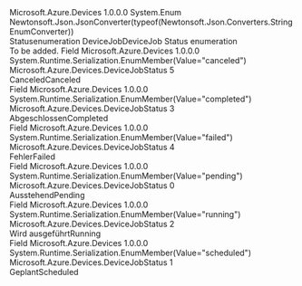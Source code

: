 <Type Name="DeviceJobStatus" FullName="Microsoft.Azure.Devices.DeviceJobStatus">
  <TypeSignature Language="C#" Value="public enum DeviceJobStatus" />
  <TypeSignature Language="ILAsm" Value=".class public auto ansi sealed DeviceJobStatus extends System.Enum" />
  <TypeSignature Language="DocId" Value="T:Microsoft.Azure.Devices.DeviceJobStatus" />
  <TypeSignature Language="VB.NET" Value="Public Enum DeviceJobStatus" />
  <TypeSignature Language="F#" Value="type DeviceJobStatus = " />
  <AssemblyInfo>
    <AssemblyName>Microsoft.Azure.Devices</AssemblyName>
    <AssemblyVersion>1.0.0.0</AssemblyVersion>
  </AssemblyInfo>
  <Base>
    <BaseTypeName>System.Enum</BaseTypeName>
  </Base>
  <Attributes>
    <Attribute>
      <AttributeName>Newtonsoft.Json.JsonConverter(typeof(Newtonsoft.Json.Converters.StringEnumConverter))</AttributeName>
    </Attribute>
  </Attributes>
  <Docs>
    <summary>
            <span data-ttu-id="8167e-101">Statusenumeration DeviceJob</span><span class="sxs-lookup"><span data-stu-id="8167e-101">DeviceJob Status enumeration</span></span>
            </summary>
    <remarks>To be added.</remarks>
  </Docs>
  <Members>
    <Member MemberName="Canceled">
      <MemberSignature Language="C#" Value="Canceled" />
      <MemberSignature Language="ILAsm" Value=".field public static literal valuetype Microsoft.Azure.Devices.DeviceJobStatus Canceled = int32(5)" />
      <MemberSignature Language="DocId" Value="F:Microsoft.Azure.Devices.DeviceJobStatus.Canceled" />
      <MemberSignature Language="VB.NET" Value="Canceled" />
      <MemberSignature Language="F#" Value="Canceled = 5" Usage="Microsoft.Azure.Devices.DeviceJobStatus.Canceled" />
      <MemberType>Field</MemberType>
      <AssemblyInfo>
        <AssemblyName>Microsoft.Azure.Devices</AssemblyName>
        <AssemblyVersion>1.0.0.0</AssemblyVersion>
      </AssemblyInfo>
      <Attributes>
        <Attribute>
          <AttributeName>System.Runtime.Serialization.EnumMember(Value="canceled")</AttributeName>
        </Attribute>
      </Attributes>
      <ReturnValue>
        <ReturnType>Microsoft.Azure.Devices.DeviceJobStatus</ReturnType>
      </ReturnValue>
      <MemberValue>5</MemberValue>
      <Docs>
        <summary>
            <span data-ttu-id="8167e-102">Canceled</span><span class="sxs-lookup"><span data-stu-id="8167e-102">Canceled</span></span>
            </summary>
      </Docs>
    </Member>
    <Member MemberName="Completed">
      <MemberSignature Language="C#" Value="Completed" />
      <MemberSignature Language="ILAsm" Value=".field public static literal valuetype Microsoft.Azure.Devices.DeviceJobStatus Completed = int32(3)" />
      <MemberSignature Language="DocId" Value="F:Microsoft.Azure.Devices.DeviceJobStatus.Completed" />
      <MemberSignature Language="VB.NET" Value="Completed" />
      <MemberSignature Language="F#" Value="Completed = 3" Usage="Microsoft.Azure.Devices.DeviceJobStatus.Completed" />
      <MemberType>Field</MemberType>
      <AssemblyInfo>
        <AssemblyName>Microsoft.Azure.Devices</AssemblyName>
        <AssemblyVersion>1.0.0.0</AssemblyVersion>
      </AssemblyInfo>
      <Attributes>
        <Attribute>
          <AttributeName>System.Runtime.Serialization.EnumMember(Value="completed")</AttributeName>
        </Attribute>
      </Attributes>
      <ReturnValue>
        <ReturnType>Microsoft.Azure.Devices.DeviceJobStatus</ReturnType>
      </ReturnValue>
      <MemberValue>3</MemberValue>
      <Docs>
        <summary>
            <span data-ttu-id="8167e-103">Abgeschlossen</span><span class="sxs-lookup"><span data-stu-id="8167e-103">Completed</span></span>
            </summary>
      </Docs>
    </Member>
    <Member MemberName="Failed">
      <MemberSignature Language="C#" Value="Failed" />
      <MemberSignature Language="ILAsm" Value=".field public static literal valuetype Microsoft.Azure.Devices.DeviceJobStatus Failed = int32(4)" />
      <MemberSignature Language="DocId" Value="F:Microsoft.Azure.Devices.DeviceJobStatus.Failed" />
      <MemberSignature Language="VB.NET" Value="Failed" />
      <MemberSignature Language="F#" Value="Failed = 4" Usage="Microsoft.Azure.Devices.DeviceJobStatus.Failed" />
      <MemberType>Field</MemberType>
      <AssemblyInfo>
        <AssemblyName>Microsoft.Azure.Devices</AssemblyName>
        <AssemblyVersion>1.0.0.0</AssemblyVersion>
      </AssemblyInfo>
      <Attributes>
        <Attribute>
          <AttributeName>System.Runtime.Serialization.EnumMember(Value="failed")</AttributeName>
        </Attribute>
      </Attributes>
      <ReturnValue>
        <ReturnType>Microsoft.Azure.Devices.DeviceJobStatus</ReturnType>
      </ReturnValue>
      <MemberValue>4</MemberValue>
      <Docs>
        <summary>
            <span data-ttu-id="8167e-104">Fehler</span><span class="sxs-lookup"><span data-stu-id="8167e-104">Failed</span></span>
            </summary>
      </Docs>
    </Member>
    <Member MemberName="Pending">
      <MemberSignature Language="C#" Value="Pending" />
      <MemberSignature Language="ILAsm" Value=".field public static literal valuetype Microsoft.Azure.Devices.DeviceJobStatus Pending = int32(0)" />
      <MemberSignature Language="DocId" Value="F:Microsoft.Azure.Devices.DeviceJobStatus.Pending" />
      <MemberSignature Language="VB.NET" Value="Pending" />
      <MemberSignature Language="F#" Value="Pending = 0" Usage="Microsoft.Azure.Devices.DeviceJobStatus.Pending" />
      <MemberType>Field</MemberType>
      <AssemblyInfo>
        <AssemblyName>Microsoft.Azure.Devices</AssemblyName>
        <AssemblyVersion>1.0.0.0</AssemblyVersion>
      </AssemblyInfo>
      <Attributes>
        <Attribute>
          <AttributeName>System.Runtime.Serialization.EnumMember(Value="pending")</AttributeName>
        </Attribute>
      </Attributes>
      <ReturnValue>
        <ReturnType>Microsoft.Azure.Devices.DeviceJobStatus</ReturnType>
      </ReturnValue>
      <MemberValue>0</MemberValue>
      <Docs>
        <summary>
            <span data-ttu-id="8167e-105">Ausstehend</span><span class="sxs-lookup"><span data-stu-id="8167e-105">Pending</span></span>
            </summary>
      </Docs>
    </Member>
    <Member MemberName="Running">
      <MemberSignature Language="C#" Value="Running" />
      <MemberSignature Language="ILAsm" Value=".field public static literal valuetype Microsoft.Azure.Devices.DeviceJobStatus Running = int32(2)" />
      <MemberSignature Language="DocId" Value="F:Microsoft.Azure.Devices.DeviceJobStatus.Running" />
      <MemberSignature Language="VB.NET" Value="Running" />
      <MemberSignature Language="F#" Value="Running = 2" Usage="Microsoft.Azure.Devices.DeviceJobStatus.Running" />
      <MemberType>Field</MemberType>
      <AssemblyInfo>
        <AssemblyName>Microsoft.Azure.Devices</AssemblyName>
        <AssemblyVersion>1.0.0.0</AssemblyVersion>
      </AssemblyInfo>
      <Attributes>
        <Attribute>
          <AttributeName>System.Runtime.Serialization.EnumMember(Value="running")</AttributeName>
        </Attribute>
      </Attributes>
      <ReturnValue>
        <ReturnType>Microsoft.Azure.Devices.DeviceJobStatus</ReturnType>
      </ReturnValue>
      <MemberValue>2</MemberValue>
      <Docs>
        <summary>
            <span data-ttu-id="8167e-106">Wird ausgeführt</span><span class="sxs-lookup"><span data-stu-id="8167e-106">Running</span></span>
            </summary>
      </Docs>
    </Member>
    <Member MemberName="Scheduled">
      <MemberSignature Language="C#" Value="Scheduled" />
      <MemberSignature Language="ILAsm" Value=".field public static literal valuetype Microsoft.Azure.Devices.DeviceJobStatus Scheduled = int32(1)" />
      <MemberSignature Language="DocId" Value="F:Microsoft.Azure.Devices.DeviceJobStatus.Scheduled" />
      <MemberSignature Language="VB.NET" Value="Scheduled" />
      <MemberSignature Language="F#" Value="Scheduled = 1" Usage="Microsoft.Azure.Devices.DeviceJobStatus.Scheduled" />
      <MemberType>Field</MemberType>
      <AssemblyInfo>
        <AssemblyName>Microsoft.Azure.Devices</AssemblyName>
        <AssemblyVersion>1.0.0.0</AssemblyVersion>
      </AssemblyInfo>
      <Attributes>
        <Attribute>
          <AttributeName>System.Runtime.Serialization.EnumMember(Value="scheduled")</AttributeName>
        </Attribute>
      </Attributes>
      <ReturnValue>
        <ReturnType>Microsoft.Azure.Devices.DeviceJobStatus</ReturnType>
      </ReturnValue>
      <MemberValue>1</MemberValue>
      <Docs>
        <summary>
            <span data-ttu-id="8167e-107">Geplant</span><span class="sxs-lookup"><span data-stu-id="8167e-107">Scheduled</span></span>
            </summary>
      </Docs>
    </Member>
  </Members>
</Type>